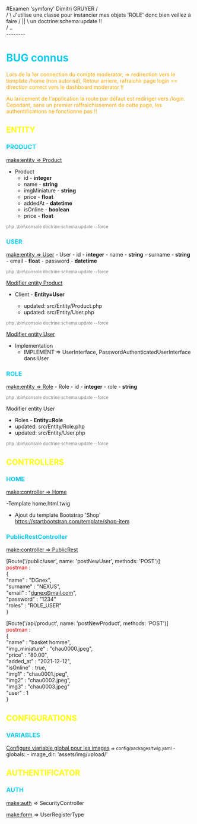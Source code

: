 #Examen 'symfony' Dimitri GRUYER
              /\
             /  \            J'utilise une classe pour instancier mes objets 'ROLE' donc bien veillez à faire
            / || \           un doctrine:schema:update !!   
           /  ..  \
           --------


<h1 style="color: #0dcaf0">BUG connus</h1>
<p style="color: orange">
Lors de la 1er connection du compte moderator, => redirection vers le template /home (non autorisé),
Retour arriere, rafraichir page login == direction correct vers le dashboard moderator !!
</p>
<p style="color: orange">
Au lancement de l'application la route par défaut est rediriger vers /login. Cepedant, 
sans un premier raffraichissement de cette page, les authentifications ne fonctionne pas !!
</p>

<h2 style="color: yellow">ENTITY</h2>
<h3 style="color: #0dcaf0">PRODUCT</h3>

<span style="text-decoration: underline">make:entity => Product</span>

- Product
    - id - <strong>integer</strong>
    - name - <strong>string</strong>
    - imgMiniature - <strong>string</strong>
    - price - <strong>float</strong>
    - addedAt - <strong>datetime</strong>
    - isOnline - <strong>boolean</strong>
    - price - <strong>float</strong>

<small style="color: gray">php .\bin\console doctrine:schema:update --force</small>

<h3 style="color: #0dcaf0">USER</h3>
<span style="text-decoration: underline">make:entity => User</span>
- User
  - id - <strong>integer</strong>
  - name - <strong>string</strong>
  - surname - <strong>string</strong>
  - email - <strong>float</strong>
  - password - <strong>datetime</strong>

<small style="color: gray">php .\bin\console doctrine:schema:update --force</small>

<span style="text-decoration: underline">Modifier entity Product</span>

- Client - <strong>Entity=User</strong></li>
  - updated: src/Entity/Product.php
  - updated: src/Entity/User.php

<small style="color: gray">php .\bin\console doctrine:schema:update --force</small>


<span style="text-decoration: underline">Modifier entity User</span>

- Implementation 
  - IMPLEMENT => UserInterface, PasswordAuthenticatedUserInterface dans User

<h3 style="color: #0dcaf0">ROLE</h3>
  <span style="text-decoration: underline">make:entity => Role</span>
- Role
  - id - <strong>integer</strong>
  - role - <strong>string</strong>

<small style="color: gray">php .\bin\console doctrine:schema:update --force</small>

Modifier entity User
- Roles - <strong>Entity=Role</strong></li>
- updated: src/Entity/Role.php
- updated: src/Entity/User.php

<small style="color: gray">php .\bin\console doctrine:schema:update --force</small>

<h2 style="color: yellow">CONTROLLERS</h2>
<h3 style="color: #0dcaf0">HOME</h3>
<span style="text-decoration: underline">make:controller => Home</span>

-Template home.html.twig
  - Ajout du template Bootstrap 'Shop'<br>
    https://startbootstrap.com/template/shop-item

<h3 style="color: #0dcaf0">PublicRestController</h3>
<span style="text-decoration: underline">make:controller => PublicRest</span>

[Route('/public/user', name: 'postNewUser', methods: 'POST')]<br>
<span style="color: red">postman</span> :<br>
{<br>
"name" : "DGnex",<br>
"surname" : "NEXUS",<br>
"email" : "dgnex@mail.com",<br>
"password" : "1234"<br>
"roles" : "ROLE_USER"<br>
}<br>

[Route('/api/product', name: 'postNewProduct', methods: 'POST')]<br>
<span style="color: red">postman</span> :<br>
{<br>
  "name" : "basket homme",<br>
  "img_miniature" : "chau0000.jpeg",<br>
  "price" : "80.00",<br>
  "added_at" : "2021-12-12",<br>
  "isOnline" : true,<br>
  "img1" : "chau0001.jpeg",<br>
  "img2" : "chau0002.jpeg",<br>
  "img3" : "chau0003.jpeg"<br>
  "user" : 1<br>
}<br>

<h2 style="color: yellow">CONFIGURATIONS</h2>
<h3 style="color: #0dcaf0">VARIABLES</h3>
<span style="text-decoration: underline">Configure viariable global pour les images</span><small> => config/packages/twig.yaml</small>
- globals:
  - image_dir: 'assets/img/upload/'

<h2 style="color: yellow">AUTHENTIFICATOR</h2>
<h3 style="color: #0dcaf0">AUTH</h3>
<span style="text-decoration: underline">make:auth</span>
=> SecurityController<br>

<span style="text-decoration: underline">make:form</span>
=> UserRegisterType<br>

